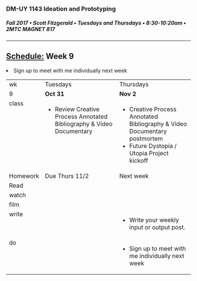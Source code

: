 ### DM-UY 1143 Ideation and Prototyping
##### Fall 2017 • Scott Fitzgerald • Tuesdays and Thursdays • 8:30-10:20am • 2MTC MAGNET 817

---
## [Schedule:](schedule.md) Week 9

<table>
<tr>
<td>wk</td>
<td>Tuesdays</td>
<td>Thursdays</td>
</tr>
<tr>
<td valign="top">9</td>
<td valign="top" width="48%"><strong>Oct 31</strong></td>
<td valign="top" width="48%"><strong>Nov 2</strong></td>
</tr>
<tr>
<td valign="top">class</td>
<td valign="top">
<ul> <li>Review Creative Process Annotated Bibliography & Video Documentary</li>
</ul>
</td>
<!-- 2nd column class -->
<td valign="top" width="48%">
<!-- Due Thursday class  -->
<ul>  <li>Creative Process Annotated Bibliography & Video Documentary postmortem</li><li>Future Dystopia / Utopia Project  kickoff</li>

</ul>
</td>
</tr>
<!-- Homework -->
<tr>
<td valign="top">Homework</td>
<td>Due  Thurs  11/2</td>
<td>Next week</td>
</tr>
<!-- read -->
<tr><td valign="top">Read</td>
<td>
<!-- readings for Thurs-->
</td>
<td>
<!-- Readings for Mon-->
</td>
</tr>
<!-- watch -->
<tr>
  <td valign="top">watch</td>
  <td><!-- Due wed this week -->
</td>
  <td><!-- Due next monday -->
</td>
</tr>
<!-- film -->
<tr>
<td valign="top">film</td>
<td><!-- Due wed this week -->
</td>
<td><!-- Due next monday -->
</td>
</tr>
<!-- write -->
<tr>
<td valign="top">write</td>
<td><!-- Due wed this week -->
</td>
<td>
<!-- Due Mon next week --><ul>
<li>Write your weekly input or output post.</li>
</ul>
</td>
</tr>
<!-- do -->
<tr>
  <td valign="top">do</td>
  <td>
<!-- Due wed this week -->
</td>  <li>Sign up to meet with me individually next week </li>
  <td>
  <!-- Due Mon next week -->
  <ul>
  <li>Sign up to meet with me individually next week</li></ul>
  </td>
</table>